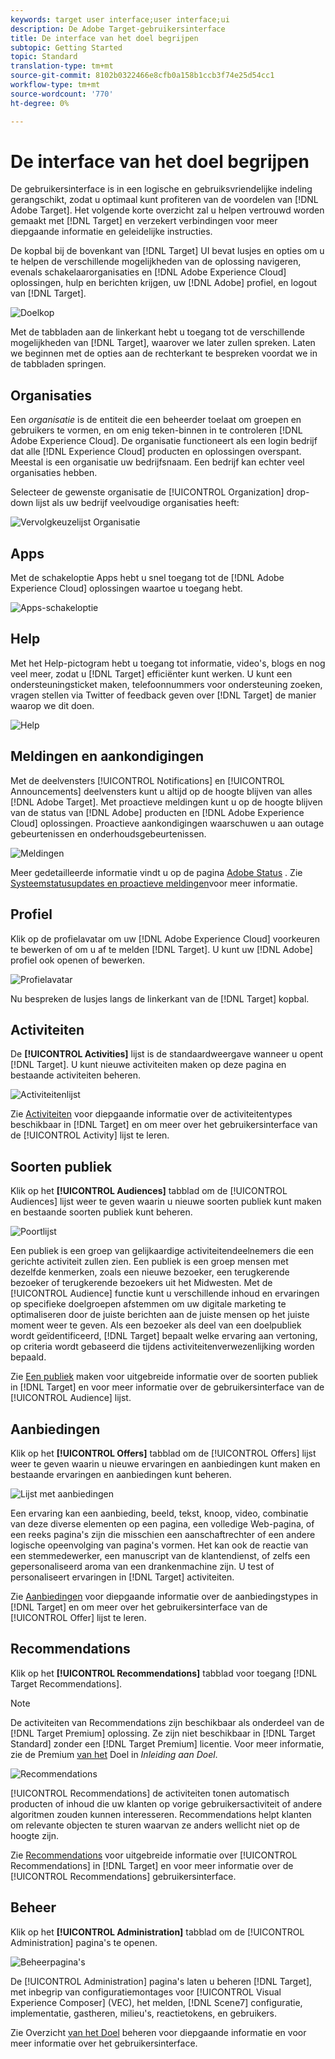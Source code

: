 ```yaml
---
keywords: target user interface;user interface;ui
description: De Adobe Target-gebruikersinterface
title: De interface van het doel begrijpen
subtopic: Getting Started
topic: Standard
translation-type: tm+mt
source-git-commit: 8102b0322466e8cfb0a158b1ccb3f74e25d54cc1
workflow-type: tm+mt
source-wordcount: '770'
ht-degree: 0%

---
```



# De interface van het doel begrijpen

De gebruikersinterface is in een logische en gebruiksvriendelijke indeling gerangschikt, zodat u optimaal kunt profiteren van de voordelen van [!DNL Adobe Target]. Het volgende korte overzicht zal u helpen vertrouwd worden gemaakt met [!DNL Target] en verzekert verbindingen voor meer diepgaande informatie en geleidelijke instructies.

De kopbal bij de bovenkant van [!DNL Target] UI bevat lusjes en opties om u te helpen de verschillende mogelijkheden van de oplossing navigeren, evenals schakelaarorganisaties en [!DNL Adobe Experience Cloud] oplossingen, hulp en berichten krijgen, uw [!DNL Adobe] profiel, en logout van [!DNL Target].

![Doelkop](/help/c-intro/assets/target-header.png)

Met de tabbladen aan de linkerkant hebt u toegang tot de verschillende mogelijkheden van [!DNL Target], waarover we later zullen spreken. Laten we beginnen met de opties aan de rechterkant te bespreken voordat we in de tabbladen springen.

## Organisaties

Een *organisatie* is de entiteit die een beheerder toelaat om groepen en gebruikers te vormen, en om enig teken-binnen in te controleren [!DNL Adobe Experience Cloud]. De organisatie functioneert als een login bedrijf dat alle [!DNL Experience Cloud] producten en oplossingen overspant. Meestal is een organisatie uw bedrijfsnaam. Een bedrijf kan echter veel organisaties hebben.

Selecteer de gewenste organisatie de [!UICONTROL Organization] drop-down lijst als uw bedrijf veelvoudige organisaties heeft:

![Vervolgkeuzelijst Organisatie](/help/c-intro/assets/organizations.png)

## Apps

Met de schakeloptie Apps hebt u snel toegang tot de [!DNL Adobe Experience Cloud] oplossingen waartoe u toegang hebt.

![Apps-schakeloptie](/help/c-intro/assets/apps.png)

## Help

Met het Help-pictogram hebt u toegang tot informatie, video&#39;s, blogs en nog veel meer, zodat u [!DNL Target] efficiënter kunt werken. U kunt een ondersteuningsticket maken, telefoonnummers voor ondersteuning zoeken, vragen stellen via Twitter of feedback geven over [!DNL Target] de manier waarop we dit doen.

![Help](/help/c-intro/assets/help.png)

## Meldingen en aankondigingen

Met de deelvensters [!UICONTROL Notifications] en [!UICONTROL Announcements] deelvensters kunt u altijd op de hoogte blijven van alles [!DNL Adobe Target]. Met proactieve meldingen kunt u op de hoogte blijven van de status van [!DNL Adobe] producten en [!DNL Adobe Experience Cloud] oplossingen. Proactieve aankondigingen waarschuwen u aan outage gebeurtenissen en onderhoudsgebeurtenissen.

![Meldingen](/help/c-intro/assets/notifications.png)

Meer gedetailleerde informatie vindt u op de pagina [Adobe Status](https://status.adobe.com/) . Zie [Systeemstatusupdates en proactieve meldingen](/help/c-intro/assets/notifications.png)voor meer informatie.

## Profiel

Klik op de profielavatar om uw [!DNL Adobe Experience Cloud] voorkeuren te bewerken of om u af te melden [!DNL Target]. U kunt uw [!DNL Adobe] profiel ook openen of bewerken.

![Profielavatar](/help/c-intro/assets/change-language.png)

Nu bespreken de lusjes langs de linkerkant van de [!DNL Target] kopbal.

## Activiteiten

De **[!UICONTROL Activities]** lijst is de standaardweergave wanneer u opent [!DNL Target]. U kunt nieuwe activiteiten maken op deze pagina en bestaande activiteiten beheren.

![Activiteitenlijst](/help/c-intro/assets/activities-list.png)

Zie [Activiteiten](/help/c-activities/activities.md) voor diepgaande informatie over de activiteitentypes beschikbaar in [!DNL Target] en om meer over het gebruikersinterface van de [!UICONTROL Activity] lijst te leren.

## Soorten publiek

Klik op het **[!UICONTROL Audiences]** tabblad om de [!UICONTROL Audiences] lijst weer te geven waarin u nieuwe soorten publiek kunt maken en bestaande soorten publiek kunt beheren.

![Poortlijst](/help/c-intro/assets/audience-list.png)

Een publiek is een groep van gelijkaardige activiteitendeelnemers die een gerichte activiteit zullen zien. Een publiek is een groep mensen met dezelfde kenmerken, zoals een nieuwe bezoeker, een terugkerende bezoeker of terugkerende bezoekers uit het Midwesten. Met de [!UICONTROL Audience] functie kunt u verschillende inhoud en ervaringen op specifieke doelgroepen afstemmen om uw digitale marketing te optimaliseren door de juiste berichten aan de juiste mensen op het juiste moment weer te geven. Als een bezoeker als deel van een doelpubliek wordt geïdentificeerd, [!DNL Target] bepaalt welke ervaring aan vertoning, op criteria wordt gebaseerd die tijdens activiteitenverwezenlijking worden bepaald.

Zie [Een publiek](/help/c-target/c-audiences/create-audience.md) maken voor uitgebreide informatie over de soorten publiek in [!DNL Target] en voor meer informatie over de gebruikersinterface van de [!UICONTROL Audience] lijst.

## Aanbiedingen

Klik op het **[!UICONTROL Offers]** tabblad om de [!UICONTROL Offers] lijst weer te geven waarin u nieuwe ervaringen en aanbiedingen kunt maken en bestaande ervaringen en aanbiedingen kunt beheren.

![Lijst met aanbiedingen](/help/c-intro/assets/offers.png)

Een ervaring kan een aanbieding, beeld, tekst, knoop, video, combinatie van deze diverse elementen op een pagina, een volledige Web-pagina, of een reeks pagina&#39;s zijn die misschien een aanschaftrechter of een andere logische opeenvolging van pagina&#39;s vormen. Het kan ook de reactie van een stemmedewerker, een manuscript van de klantendienst, of zelfs een gepersonaliseerd aroma van een drankenmachine zijn. U test of personaliseert ervaringen in [!DNL Target] activiteiten.

Zie [Aanbiedingen](/help/c-experiences/c-manage-content/manage-content.md) voor diepgaande informatie over de aanbiedingstypes in [!DNL Target] en om meer over het gebruikersinterface van de [!UICONTROL Offer] lijst te leren.

## Recommendations

Klik op het **[!UICONTROL Recommendations]** tabblad voor toegang [!DNL Target Recommendations].

>[!NOTE]
>
>De activiteiten van Recommendations zijn beschikbaar als onderdeel van de [!DNL Target Premium] oplossing. Ze zijn niet beschikbaar in [!DNL Target Standard] zonder een [!DNL Target Premium] licentie. Voor meer informatie, zie de Premium [van het](/help/c-intro/intro.md#premium) Doel in *Inleiding aan Doel*.

![Recommendations](/help/c-intro/assets/recommendations.png)

[!UICONTROL Recommendations] de activiteiten tonen automatisch producten of inhoud die uw klanten op vorige gebruikersactiviteit of andere algoritmen zouden kunnen interesseren. Recommendations helpt klanten om relevante objecten te sturen waarvan ze anders wellicht niet op de hoogte zijn.

Zie [Recommendations](/help/c-recommendations/recommendations.md) voor uitgebreide informatie over [!UICONTROL Recommendations] in [!DNL Target] en voor meer informatie over de [!UICONTROL Recommendations] gebruikersinterface.

## Beheer

Klik op het **[!UICONTROL Administration]** tabblad om de [!UICONTROL Administration] pagina&#39;s te openen.

![Beheerpagina&#39;s](/help/c-intro/assets/administration.png)

De [!UICONTROL Administration] pagina&#39;s laten u beheren [!DNL Target], met inbegrip van configuratiemontages voor [!UICONTROL Visual Experience Composer] (VEC), het melden, [!DNL Scene7] configuratie, implementatie, gastheren, milieu&#39;s, reactietokens, en gebruikers.

Zie Overzicht [van het Doel](/help/administrating-target/administrating-target.md) beheren voor diepgaande informatie en voor meer informatie over het gebruikersinterface.
